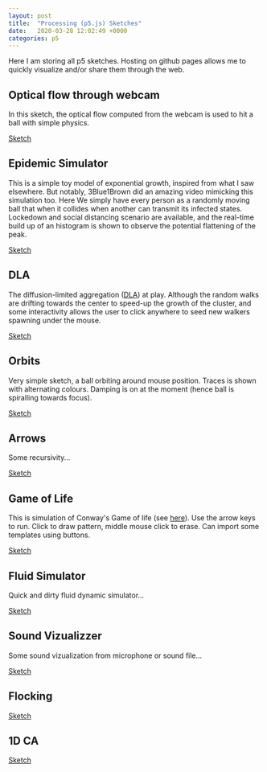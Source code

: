 ```yaml
---
layout: post
title:  "Processing (p5.js) Sketches"
date:   2020-03-28 12:02:49 +0000
categories: p5
---
```


Here I am storing all p5 sketches. Hosting on github pages allows me to quickly visualize and/or share them through the web.

## Optical flow through webcam

In this sketch, the optical flow computed from the webcam is used to hit a ball with simple physics.

[Sketch](/p5sketch/CamSketch/)

## Epidemic Simulator

This is a simple toy model of exponential growth, inspired from what I saw elsewhere. But notably, 3Blue1Brown did an amazing video mimicking this simulation too.
Here We simply have every person as a randomly moving ball that when it collides when another can transmit its infected states. Lockedown and social distancing scenario are available, and the real-time build up of an histogram is shown to observe the potential flattening of the peak.

[Sketch](/p5sketch/CollisionsBox2D/)

## DLA

The diffusion-limited aggregation ([DLA][dla]) at play. Although the random walks are drifting towards the center to speed-up the growth of the cluster, and some interactivity allows the user to click anywhere to seed new walkers spawning under the mouse.

[Sketch](/p5sketch/DLA/)


## Orbits

Very simple sketch, a ball orbiting around mouse position. Traces is shown with alternating colours.
Damping is on at the moment (hence ball is spiralling towards focus).

[Sketch](/p5sketch/OrbitalMouse/)


## Arrows

Some recursivity... 

[Sketch](/p5sketch/Arrows/)

[dla]: https://en.wikipedia.org/wiki/Diffusion-limited_aggregation

## Game of Life

This is simulation of Conway's Game of life (see [here](https://en.wikipedia.org/wiki/Conway's_Game_of_Life)). Use the arrow keys to run. Click to draw pattern, middle mouse click to erase. Can import some templates using buttons.

[Sketch](/p5sketch/GameOfLife/)

## Fluid Simulator

Quick and dirty fluid dynamic simulator...

[Sketch](/p5sketch/FluidFlow/)

## Sound Vizualizzer

Some sound vizualization from microphone or sound file...

[Sketch](/p5sketch/SoundVizualizer/)

## Flocking

[Sketch](/javasketch/Flocking/)


## 1D CA

[Sketch](/javasketch/CA_1D/)

